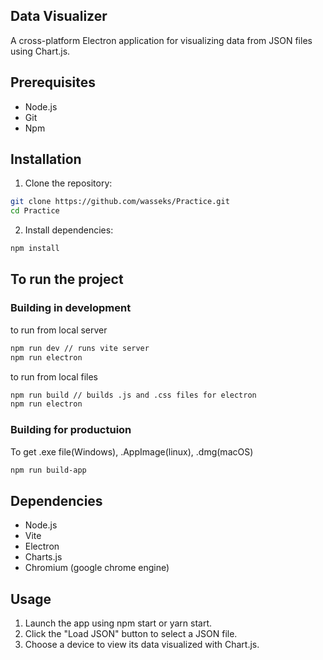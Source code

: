 ## Data Visualizer

A cross-platform Electron application for visualizing data from JSON files using Chart.js.

## Prerequisites

* Node.js
* Git
* Npm

## Installation

1. Clone the repository:

```bash
git clone https://github.com/wasseks/Practice.git
cd Practice
```

2. Install dependencies:

```bash
npm install
```

## To run the project

### Building in development

to run from local server 
```bash
npm run dev // runs vite server
npm run electron
```
to run from local files
```bash
npm run build // builds .js and .css files for electron
npm run electron
```

### Building for productuion

To get .exe file(Windows), .AppImage(linux), .dmg(macOS)
```bash
npm run build-app
```
## Dependencies

- Node.js
- Vite
- Electron  
- Charts.js
- Chromium (google chrome engine)

## Usage

1. Launch the app using npm start or yarn start.
2. Click the "Load JSON" button to select a JSON file.
3. Choose a device to view its data visualized with Chart.js.
